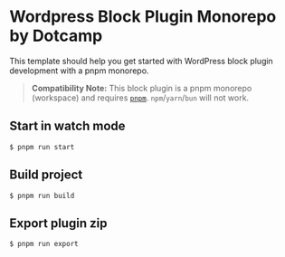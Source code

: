 # Wordpress Block Plugin Monorepo by Dotcamp

This template should help you get started with WordPress block plugin development with a pnpm monorepo.

> **Compatibility Note:**
> This block plugin is a pnpm monorepo (workspace) and requires [`pnpm`](https://pnpm.io/).
`npm`/`yarn`/`bun` will not work.

## Start in watch mode
```
$ pnpm run start
```

## Build project
```
$ pnpm run build
```

## Export plugin zip
```
$ pnpm run export
```
